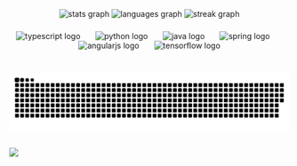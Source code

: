 <div align="center">
  <img src="https://github-readme-stats.vercel.app/api?username=iwokonl&hide_title=true&hide_rank=true&show_icons=true&include_all_commits=true&count_private=true&disable_animations=false&theme=dracula&locale=en&hide_border=true" height="150" alt="stats graph"  />
  <img src="https://github-readme-stats.vercel.app/api/top-langs?username=iwokonl&locale=en&hide_title=true&layout=compact&card_width=320&langs_count=5&theme=dracula&hide_border=true" height="150" alt="languages graph"  />
  <img src="https://streak-stats.demolab.com?user=iwokonl&locale=en&mode=daily&theme=dracula&hide_border=true&border_radius=5" height="150" alt="streak graph"  />
</div>

###

<div align="center">
  <img src="https://skillicons.dev/icons?i=ts" height="38" alt="typescript logo"  />
  <img width="19" />
  <img src="https://skillicons.dev/icons?i=py" height="38" alt="python logo"  />
  <img width="19" />
  <img src="https://skillicons.dev/icons?i=java" height="38" alt="java logo"  />
  <img width="19" />
  <img src="https://skillicons.dev/icons?i=spring" height="38" alt="spring logo"  />
  <img width="19" />
  <img src="https://skillicons.dev/icons?i=angular" height="38" alt="angularjs logo"  />
  <img width="19" />
  <img src="https://skillicons.dev/icons?i=tensorflow" height="38" alt="tensorflow logo"  />
</div>

###

<br clear="both">

<img src="https://raw.githubusercontent.com/iwokonl/iwokonl/output/snake.svg" alt="Snake animation" />

###
<a href="https://logovectordl.com/notion-labs-inc-logo-vector-svg/" target="_blank"><img src="https://logovectordl.com/wp-content/uploads/2019/11/notion-labs-inc-logo-vector.png" /></a>
